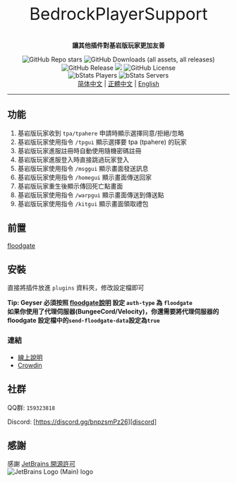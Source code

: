 <p align="center" style="font-size:38px">BedrockPlayerSupport</p>
<p align="center"><b>讓其他插件對基岩版玩家更加友善</b></p>
<p align="center">
    <img alt="GitHub Repo stars" src="https://img.shields.io/github/stars/DongShaoNB/BedrockPlayerSupport">
    <img alt="GitHub Downloads (all assets, all releases)" src="https://img.shields.io/github/downloads/DongShaoNB/BedrockPlayerSupport/total">
    <img alt="GitHub Release" src="https://img.shields.io/github/v/release/DongShaoNB/BedrockPlayerSupport">
    <a title="Crowdin" target="_blank" href="https://crowdin.com/project/mcbps"><img src="https://badges.crowdin.net/mcbps/localized.svg"></a>
    <img alt="GitHub License" src="https://img.shields.io/github/license/DongShaoNB/BedrockPlayerSupport">
    <br>
    <img alt="bStats Players" src="https://img.shields.io/bstats/players/17107">
    <img alt="bStats Servers" src="https://img.shields.io/bstats/servers/17107">
	<br>
    <a href="https://github.com/DongShaoNB/BedrockPlayerSupport/blob/master/README.md">简体中文</a>
     | 
    <a href="https://github.com/DongShaoNB/BedrockPlayerSupport/blob/master/README_TW.md">正體中文</a>
     | 
    <a href="https://github.com/DongShaoNB/BedrockPlayerSupport/blob/master/README_EN.md">English</a></p>

------------------------------

## 功能

 1. 基岩版玩家收到 `tpa/tpahere` 申請時顯示選擇同意/拒絕/忽略
 2. 基岩版玩家使用指令 `/tpgui` 顯示選擇要 tpa (tpahere) 的玩家 
 3. 基岩版玩家進服註冊時自動使用隨機密碼註冊
 4. 基岩版玩家進服登入時直接跳過玩家登入
 5. 基岩版玩家使用指令 `/msggui` 顯示畫面發送訊息
 6. 基岩版玩家使用指令 `/homegui` 顯示畫面傳送回家
 7. 基岩版玩家重生後顯示傳回死亡點畫面
 8. 基岩版玩家使用指令 `/warpgui` 顯示畫面傳送到傳送點
 9. 基岩版玩家使用指令 `/kitgui` 顯示畫面領取禮包

## 前置

[floodgate][floodgate-download]

## 安裝

直接將插件放進 `plugins` 資料夾，修改設定檔即可  

**Tip: Geyser 必須按照 [floodgate說明][floodgate-setup] 設定 `auth-type` 為 `floodgate`**  
**如果你使用了代理伺服器(BungeeCord/Velocity)，你還需要將代理伺服器的 floodgate 設定檔中的`send-floodgate-data`設定為`true`**

### 連結

- [線上說明][docs]
- [Crowdin][crowdin]

## 社群

QQ群: `159323818`

Discord: [https://discord.gg/bnpzsmPz26][discord]

## 感謝
感謝 [JetBrains 開源許可][jetbrains-oss]  
![JetBrains Logo (Main) logo](https://resources.jetbrains.com/storage/products/company/brand/logos/jb_beam.svg)


[floodgate-setup]: https://wiki.geysermc.org/floodgate/setup/
[floodgate-download]: https://geysermc.org/download#floodgate
[docs]: https://docs.bps.dsnb.cc
[crowdin]: https://zh.crowdin.com/project/mcbps
[discord]: https://discord.gg/bnpzsmPz26
[jetbrains-oss]: https://jb.gg/OpenSourceSupport

